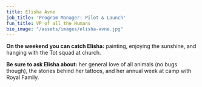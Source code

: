 ```yaml
---
title: Elisha Avne
job_title: 'Program Manager: Pilot & Launch'
fun_title: VP of all the Humans
bio_image: "/assets/images/elisha-avne.jpg"
---
```


**On the weekend you can catch Elisha:** painting, enjoying the sunshine, and hanging with the Tot squad at church.

**Be sure to ask Elisha about:** her general love of all animals (no bugs though), the stories behind her tattoos, and her annual week at camp with Royal Family.
